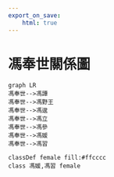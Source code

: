 ```yaml
---
export_on_save:
    html: true
---
```


# 馮奉世關係圖

```mermaid
graph LR
馮奉世-->馮譚
馮奉世-->馮野王
馮奉世-->馮逡
馮奉世-->馮立
馮奉世-->馮參
馮奉世-->馮媛
馮奉世-->馮習

classDef female fill:#ffcccc
class 馮媛,馮習 female
```